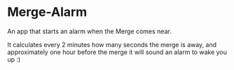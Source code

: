 # Merge-Alarm
An app that starts an alarm when the Merge comes near.

It calculates every 2 minutes how many seconds the merge is away, and approximately one hour before the merge it will sound an alarm to wake you up :) 
